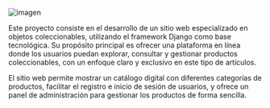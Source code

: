![imagen](https://github.com/user-attachments/assets/3f8ea425-ac30-4c3e-9a8c-d74cde20e8fd)


Este proyecto consiste en el desarrollo de un sitio web especializado en objetos coleccionables, utilizando el framework Django como base tecnológica. Su propósito principal es ofrecer una plataforma en línea donde los usuarios puedan explorar, consultar y gestionar productos coleccionables, con un enfoque claro y exclusivo en este tipo de artículos.

El sitio web permite mostrar un catálogo digital con diferentes categorías de productos, facilitar el registro e inicio de sesión de usuarios, y ofrece un panel de administración para gestionar los productos de forma sencilla.
